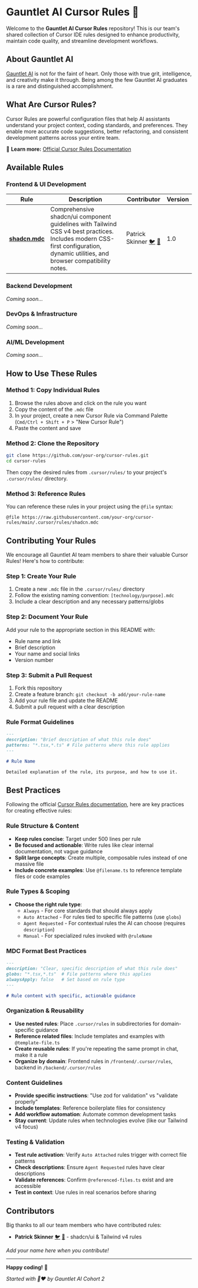 # Gauntlet AI Cursor Rules 🚀

Welcome to the **Gauntlet AI Cursor Rules** repository! This is our team's shared collection of Cursor IDE rules designed to enhance productivity, maintain code quality, and streamline development workflows.

## About Gauntlet AI

[Gauntlet AI](https://gauntletai.com) is not for the faint of heart. Only those with true grit, intelligence, and creativity make it through. Being among the few Gauntlet AI graduates is a rare and distinguished accomplishment.

## What Are Cursor Rules?

Cursor Rules are powerful configuration files that help AI assistants understand your project context, coding standards, and preferences. They enable more accurate code suggestions, better refactoring, and consistent development patterns across your entire team.

📖 **Learn more:** [Official Cursor Rules Documentation](https://docs.cursor.com/context/rules)

## Available Rules

### Frontend & UI Development

| Rule | Description | Contributor | Version |
|------|-------------|-------------|---------|
| **[shadcn.mdc](.cursor/rules/shadcn.mdc)** | Comprehensive shadcn/ui component guidelines with Tailwind CSS v4 best practices. Includes modern CSS-first configuration, dynamic utilities, and browser compatibility notes. | Patrick Skinner [🐦](https://x.com/PSkinnerTech) [🐙](https://github.com/PSkinnerTech) | 1.0 |

### Backend Development
*Coming soon...*

### DevOps & Infrastructure  
*Coming soon...*

### AI/ML Development
*Coming soon...*

## How to Use These Rules

### Method 1: Copy Individual Rules
1. Browse the rules above and click on the rule you want
2. Copy the content of the `.mdc` file
3. In your project, create a new Cursor Rule via Command Palette (`Cmd/Ctrl + Shift + P` > "New Cursor Rule")
4. Paste the content and save

### Method 2: Clone the Repository
```bash
git clone https://github.com/your-org/cursor-rules.git
cd cursor-rules
```

Then copy the desired rules from `.cursor/rules/` to your project's `.cursor/rules/` directory.

### Method 3: Reference Rules
You can reference these rules in your project using the `@file` syntax:
```
@file https://raw.githubusercontent.com/your-org/cursor-rules/main/.cursor/rules/shadcn.mdc
```

## Contributing Your Rules

We encourage all Gauntlet AI team members to share their valuable Cursor Rules! Here's how to contribute:

### Step 1: Create Your Rule
1. Create a new `.mdc` file in the `.cursor/rules/` directory
2. Follow the existing naming convention: `[technology/purpose].mdc`
3. Include a clear description and any necessary patterns/globs

### Step 2: Document Your Rule
Add your rule to the appropriate section in this README with:
- Rule name and link
- Brief description
- Your name and social links
- Version number

### Step 3: Submit a Pull Request
1. Fork this repository
2. Create a feature branch: `git checkout -b add/your-rule-name`
3. Add your rule file and update the README
4. Submit a pull request with a clear description

### Rule Format Guidelines
```markdown
---
description: "Brief description of what this rule does"
patterns: "*.tsx,*.ts" # File patterns where this rule applies
---

# Rule Name

Detailed explanation of the rule, its purpose, and how to use it.
```

## Best Practices

Following the official [Cursor Rules documentation](https://docs.cursor.com/context/rules), here are key practices for creating effective rules:

### Rule Structure & Content
- **Keep rules concise**: Target under 500 lines per rule
- **Be focused and actionable**: Write rules like clear internal documentation, not vague guidance
- **Split large concepts**: Create multiple, composable rules instead of one massive file
- **Include concrete examples**: Use `@filename.ts` to reference template files or code examples

### Rule Types & Scoping
- **Choose the right rule type**:
  - `Always` - For core standards that should always apply
  - `Auto Attached` - For rules tied to specific file patterns (use `globs`)
  - `Agent Requested` - For contextual rules the AI can choose (requires `description`)
  - `Manual` - For specialized rules invoked with `@ruleName`

### MDC Format Best Practices
```markdown
---
description: "Clear, specific description of what this rule does"
globs: "*.tsx,*.ts"  # File patterns where this applies
alwaysApply: false   # Set based on rule type
---

# Rule content with specific, actionable guidance
```

### Organization & Reusability
- **Use nested rules**: Place `.cursor/rules` in subdirectories for domain-specific guidance
- **Reference related files**: Include templates and examples with `@template-file.ts`
- **Create reusable rules**: If you're repeating the same prompt in chat, make it a rule
- **Organize by domain**: Frontend rules in `/frontend/.cursor/rules`, backend in `/backend/.cursor/rules`

### Content Guidelines
- **Provide specific instructions**: "Use zod for validation" vs "validate properly"
- **Include templates**: Reference boilerplate files for consistency
- **Add workflow automation**: Automate common development tasks
- **Stay current**: Update rules when technologies evolve (like our Tailwind v4 focus)

### Testing & Validation
- **Test rule activation**: Verify `Auto Attached` rules trigger with correct file patterns
- **Check descriptions**: Ensure `Agent Requested` rules have clear descriptions
- **Validate references**: Confirm `@referenced-files.ts` exist and are accessible
- **Test in context**: Use rules in real scenarios before sharing

## Contributors

Big thanks to all our team members who have contributed rules:

- **Patrick Skinner** [🐦](https://x.com/PSkinnerTech) [🐙](https://github.com/PSkinnerTech) - shadcn/ui & Tailwind v4 rules

*Add your name here when you contribute!*

---

**Happy coding!** 🚀

*Started with 🤖❤️ by Gauntlet AI Cohort 2*
